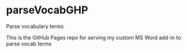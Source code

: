 # parseVocabGHP
Parse vocabulary terms

This is the GitHub Pages repo for serving my custom MS Word add-in to parse vocab terms
